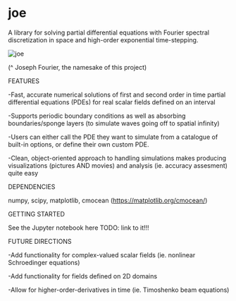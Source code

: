 # joe
A library for solving partial differential equations with Fourier spectral discretization in space and high-order exponential time-stepping. 

![joe](https://github.com/ageorgemorgan/joe/assets/78241397/617e9f7d-af9d-4e49-b046-f442faaa88ab)

(^ Joseph Fourier, the namesake of this project) 

FEATURES

-Fast, accurate numerical solutions of first and second order in time partial differential equations (PDEs) for real scalar fields defined on an interval

-Supports periodic boundary conditions as well as absorbing boundaries/sponge layers (to simulate waves going off to spatial infinity)

-Users can either call the PDE they want to simulate from a catalogue of built-in options, or define their own custom PDE.

-Clean, object-oriented approach to handling simulations makes producing visualizations (pictures AND movies) and analysis (ie. accuracy assesment) quite easy 

DEPENDENCIES

numpy, scipy, matplotlib, cmocean (https://matplotlib.org/cmocean/) 

GETTING STARTED

See the Jupyter notebook here TODO: link to it!!!

FUTURE DIRECTIONS

-Add functionality for complex-valued scalar fields (ie. nonlinear Schroedinger equations)

-Add functionality for fields defined on 2D domains 

-Allow for higher-order-derivatives in time (ie. Timoshenko beam equations)
